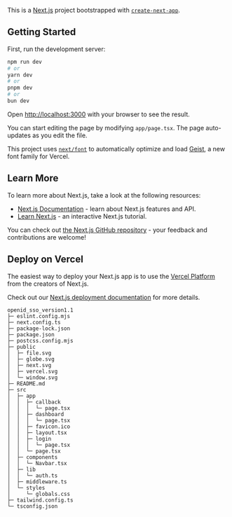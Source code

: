 This is a [Next.js](https://nextjs.org) project bootstrapped with [`create-next-app`](https://nextjs.org/docs/app/api-reference/cli/create-next-app).

## Getting Started

First, run the development server:

```bash
npm run dev
# or
yarn dev
# or
pnpm dev
# or
bun dev
```

Open [http://localhost:3000](http://localhost:3000) with your browser to see the result.

You can start editing the page by modifying `app/page.tsx`. The page auto-updates as you edit the file.

This project uses [`next/font`](https://nextjs.org/docs/app/building-your-application/optimizing/fonts) to automatically optimize and load [Geist](https://vercel.com/font), a new font family for Vercel.

## Learn More

To learn more about Next.js, take a look at the following resources:

- [Next.js Documentation](https://nextjs.org/docs) - learn about Next.js features and API.
- [Learn Next.js](https://nextjs.org/learn) - an interactive Next.js tutorial.

You can check out [the Next.js GitHub repository](https://github.com/vercel/next.js) - your feedback and contributions are welcome!

## Deploy on Vercel

The easiest way to deploy your Next.js app is to use the [Vercel Platform](https://vercel.com/new?utm_medium=default-template&filter=next.js&utm_source=create-next-app&utm_campaign=create-next-app-readme) from the creators of Next.js.

Check out our [Next.js deployment documentation](https://nextjs.org/docs/app/building-your-application/deploying) for more details.

```
openid_sso_version1.1
├─ eslint.config.mjs
├─ next.config.ts
├─ package-lock.json
├─ package.json
├─ postcss.config.mjs
├─ public
│  ├─ file.svg
│  ├─ globe.svg
│  ├─ next.svg
│  ├─ vercel.svg
│  └─ window.svg
├─ README.md
├─ src
│  ├─ app
│  │  ├─ callback
│  │  │  └─ page.tsx
│  │  ├─ dashboard
│  │  │  └─ page.tsx
│  │  ├─ favicon.ico
│  │  ├─ layout.tsx
│  │  ├─ login
│  │  │  └─ page.tsx
│  │  └─ page.tsx
│  ├─ components
│  │  └─ Navbar.tsx
│  ├─ lib
│  │  └─ auth.ts
│  ├─ middleware.ts
│  └─ styles
│     └─ globals.css
├─ tailwind.config.ts
└─ tsconfig.json

```